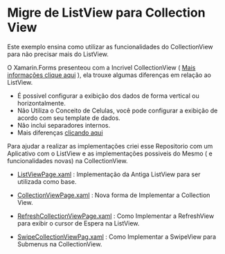 # Migre de ListView para Collection View

Este exemplo ensina como utilizar as funcionalidades do CollectionView para não precisar mais do ListView.

O Xamarin.Forms  presenteou com a Incrivel CollectionView ( [Mais informações clique aqui](https://medium.com/@bertuzzi/o-x-do-xamarin-forms-4-0-collectionview-e-carouselview-2c277f61d063) ), ela trouxe algumas diferenças em relação ao ListView.

* É possivel configurar a exibição dos dados de forma vertical ou horizontalmente.
* Não Utiliza o Conceito de Celulas, você pode configurar a exibição de acordo com seu template de dados.
* Não inclui separadores internos.
* Mais diferenças [clicando aqui](https://docs.microsoft.com/pt-br/xamarin/xamarin-forms/user-interface/collectionview/introduction)

Para ajudar a realizar as implementações criei esse Repositorio com um Aplicativo com o ListView e as implementações possiveis do Mesmo ( e funcionalidades novas) na CollectionView.

* [ListViewPage.xaml](https://github.com/TBertuzzi/XamarinListViewCollectionView/blob/master/XamarinListViewCollectionView/XamarinListViewCollectionView/Views/ListViewPage.xaml) : Implementação da Antiga ListView para ser utilizada como base.

* [CollectionViewPage.xaml](https://github.com/TBertuzzi/XamarinListViewCollectionView/blob/master/XamarinListViewCollectionView/XamarinListViewCollectionView/Views/CollectionViewPage.xaml) : Nova forma de Implementar a Collection View.

* [RefreshCollectionViewPage.xaml](https://github.com/TBertuzzi/XamarinListViewCollectionView/blob/master/XamarinListViewCollectionView/XamarinListViewCollectionView/Views/RefreshCollectionViewPage.xaml) : Como Implementar a RefreshView para exibir o cursor de Espera na ListView.

* [SwipeCollectionViewPag.xaml](https://github.com/TBertuzzi/XamarinListViewCollectionView/blob/master/XamarinListViewCollectionView/XamarinListViewCollectionView/Views/SwipeCollectionViewPage.xaml) : Como Implementar a SwipeView para Submenus na CollectionView.

